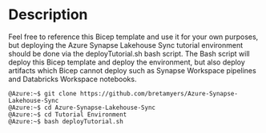 # Description

Feel free to reference this Bicep template and use it for your own purposes, but deploying the Azure Synapse Lakehouse Sync tutorial environment should be done via the deployTutorial.sh bash script. The Bash script will deploy this Bicep template and deploy the environment, but also deploy artifacts which Bicep cannot deploy such as Synapse Workspace pipelines and Databricks Workspace notebooks.

```
@Azure:~$ git clone https://github.com/bretamyers/Azure-Synapse-Lakehouse-Sync
@Azure:~$ cd Azure-Synapse-Lakehouse-Sync
@Azure:~$ cd Tutorial Environment
@Azure:~$ bash deployTutorial.sh 
```
